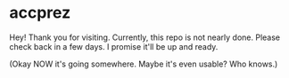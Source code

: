 # accprez
Hey! Thank you for visiting.
Currently, this repo is not nearly done.
Please check back in a few days.
I promise it'll be up and ready.

(Okay NOW it's going somewhere. Maybe it's even usable? Who knows.)
